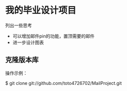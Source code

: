 # 我的毕业设计项目

列出一些思考

* 可以增加邮件pin的功能，置顶需要的邮件
* 进一步设计图表


## 克隆版本库

操作示例：

$ git clone git://github.com/toto4726702/MailProject.git
